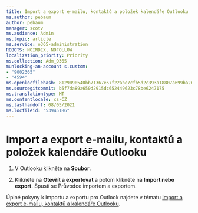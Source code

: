 ```yaml
---
title: Import a export e-mailu, kontaktů a položek kalendáře Outlooku
ms.author: pebaum
author: pebaum
manager: scotv
ms.audience: Admin
ms.topic: article
ms.service: o365-administration
ROBOTS: NOINDEX, NOFOLLOW
localization_priority: Priority
ms.collection: Adm_O365
munlocking-an-account s.custom:
- "9002365"
- "4594"
ms.openlocfilehash: 8129090540bb71367e57f22abe7cfb5d2c393a18807a699ba26440928a87fbe7
ms.sourcegitcommit: b5f7da89a650d2915dc652449623c78be6247175
ms.translationtype: MT
ms.contentlocale: cs-CZ
ms.lasthandoff: 08/05/2021
ms.locfileid: "53945186"
---
```

# <a name="import-and-export-outlook-email-contacts-and-calendar-items"></a>Import a export e-mailu, kontaktů a položek kalendáře Outlooku

1. V Outlooku klikněte na **Soubor**.

2. Klikněte na **Otevřít a exportovat** a potom klikněte na **Import nebo export**. Spustí se Průvodce importem a exportem.

Úplné pokyny k importu a exportu pro Outlook najdete v tématu [Import a export e-mailu, kontaktů a kalendáře Outlooku](https://support.office.com/article/import-and-export-outlook-email-contacts-and-calendar-92577192-3881-4502-b79d-c3bbada6c8ef).
